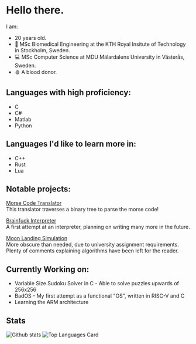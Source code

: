 # Hello there.
I am:
- 20 years old.
- 🧬 MSc Biomedical Engineering at the KTH Royal Insitute of Technology in Stockholm, Sweden.<br>
- 💻 MSc Computer Science at MDU Mälardalens University in Västerås, Sweden. <br>
- 🩸 A blood donor.

## Languages with high proficiency:
- C
- C#
- Matlab
- Python

## Languages I'd like to learn more in:
- C++
- Rust
- Lua

## Notable projects: <br>
[Morse Code Translator](https://github.com/BolvarsDad/morse-translator-C) <br>
This translator traverses a binary tree to parse the morse code!

[Brainfuck Interpreter](https://github.com/BolvarsDad/BrainFuck-Interpreter) <br>
A first attempt at an interpreter, planning on writing many more in the future. <br>

[Moon Landing Simulation](https://github.com/BolvarsDad/lunar-descent) <br>
More obscure than needed, due to university assignment requirements. <br>
Plenty of comments explaining algorithms have been left for the reader.

## Currently Working on: <br>
- Variable Size Sudoku Solver in C - Able to solve puzzles upwards of 256x256
- BadOS - My first attempt as a functional "OS", written in RISC-V and C
- Learning the ARM architecture <br>

## Stats

![Github stats](https://github-readme-stats.vercel.app/api?username=BolvarsDad&theme=nord&show_icons=true&count_private=true)
![Top Languages Card](https://github-readme-stats.vercel.app/api/top-langs/?username=BolvarsDad&layout=compact&theme=nord)

